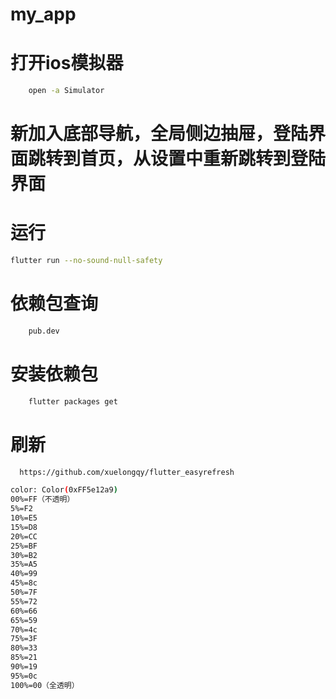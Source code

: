 # my_app
# 打开ios模拟器
```bash
    open -a Simulator 
```
# 新加入底部导航，全局侧边抽屉，登陆界面跳转到首页，从设置中重新跳转到登陆界面

# 运行
```bash
flutter run --no-sound-null-safety
```

# 依赖包查询
```bash
    pub.dev
```

# 安装依赖包

```bash
    flutter packages get
```

# 刷新
```bash
  https://github.com/xuelongqy/flutter_easyrefresh
```

```bash
color: Color(0xFF5e12a9)
00%=FF（不透明） 
5%=F2 
10%=E5 
15%=D8 
20%=CC 
25%=BF 
30%=B2 
35%=A5 
40%=99 
45%=8c 
50%=7F 
55%=72 
60%=66 
65%=59 
70%=4c 
75%=3F 
80%=33 
85%=21 
90%=19 
95%=0c 
100%=00（全透明）
````